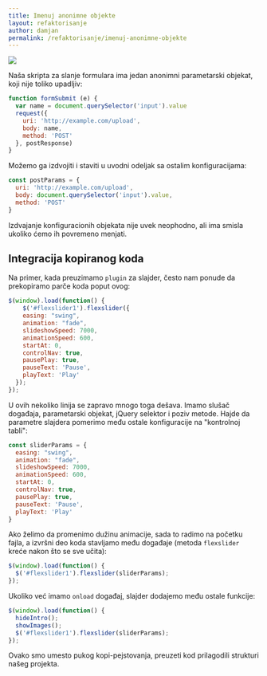 ```yaml
---
title: Imenuj anonimne objekte
layout: refaktorisanje
author: damjan
permalink: /refaktorisanje/imenuj-anonimne-objekte
---
```


![](https://d5wt70d4gnm1t.cloudfront.net/media/a-s/artworks/mikkel-johnsen/29546-762012198748/mikkel-johnsen-anonymous-object-5-1-800x800.jpg)

Naša skripta za slanje formulara ima jedan anonimni parametarski objekat, koji nije toliko upadljiv:

```javascript
function formSubmit (e) {
  var name = document.querySelector('input').value
  request({
    uri: 'http://example.com/upload',
    body: name,
    method: 'POST'
  }, postResponse)
}
```

Možemo ga izdvojiti i staviti u uvodni odeljak sa ostalim konfiguracijama:

```javascript
const postParams = {
  uri: 'http://example.com/upload',
  body: document.querySelector('input').value,
  method: 'POST'
}
```

Izdvajanje konfiguracionih objekata nije uvek neophodno, ali ima smisla ukoliko ćemo ih povremeno menjati.

## Integracija kopiranog koda

Na primer, kada preuzimamo `plugin` za slajder, često nam ponude da prekopiramo parče koda poput ovog:

```javascript
$(window).load(function() {
    $('#flexslider1').flexslider({
    easing: "swing",  
    animation: "fade",
    slideshowSpeed: 7000,
    animationSpeed: 600,
    startAt: 0,
    controlNav: true,
    pausePlay: true,
    pauseText: 'Pause',
    playText: 'Play'
  });
});
```

U ovih nekoliko linija se zapravo mnogo toga dešava. Imamo slušač događaja, parametarski objekat, jQuery selektor i poziv metode. Hajde da parametre slajdera pomerimo među ostale konfiguracije na "kontrolnoj tabli":

```javascript
const sliderParams = {
  easing: "swing",  
  animation: "fade",
  slideshowSpeed: 7000,
  animationSpeed: 600,
  startAt: 0,
  controlNav: true,
  pausePlay: true,
  pauseText: 'Pause',
  playText: 'Play'
}
```

Ako želimo da promenimo dužinu animacije, sada to radimo na početku fajla, a izvršni deo koda stavljamo među događaje (metoda `flexslider` kreće nakon što se sve učita):

```javascript
$(window).load(function() {
  $('#flexslider1').flexslider(sliderParams);
});
```

Ukoliko već imamo `onload` događaj, slajder dodajemo među ostale funkcije:

```javascript
$(window).load(function() {
  hideIntro();
  showImages();
  $('#flexslider1').flexslider(sliderParams);
});
```

Ovako smo umesto pukog kopi-pejstovanja, preuzeti kod prilagodili strukturi našeg projekta.
